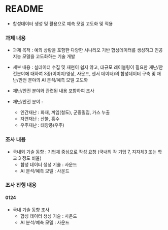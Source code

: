 # README

- 합성데이터 생성 및 활용으로 예측 모델 고도화 및 적용





### 과제 내용

- 과제 목적 : 예외 상황을 포함한 다양한 시나리오 기반 합성데이터를 생성하고 인공지능 모델을 고도화하는 기술 개발

- 세부 내용 : 실데이터 수집 및 재현이 쉽지 않고, 대규모 레이블링이 필요한 재난/안전분야에 대하여 3종(이미지/영상, 사운드, 센서 데이터)의 합성데이터 구축 및 재난/안전 분야의 AI 분석/예측 모델 고도화  

- 재난/안전 분야와 관련된 내용 포함하여 조사 

- 재난/안전 분야 : 
  - 인간재난 : 화재, 끼임(철도), 군중밀집, 가스 누출
  - 자연재난 : 산불, 홍수
  - 우주재난 : 태양풍(우주)



### 조사 내용

- 국내외 기술 동향 : 기업체 중심으로 작성 요청 (국내외 각 기업 7, 지자체3 또는 학교 3 정도 비율) 
  - 합성 데이터 생성 기술 : 사운드  
  - AI 분석/예측 모델 : 사운드



### 조사 진행 내용

#### 0124

- 국내 기술 동향 조사
  - 합성 데이터 생성 기술 : 사운드  
  - AI 분석/예측 모델 : 사운드